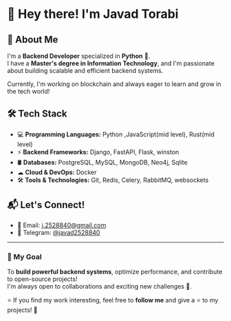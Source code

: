 # 👋 Hey there! I'm Javad Torabi  

## 🚀 About Me  
I'm a **Backend Developer** specialized in **Python** 🐍.  
I have a **Master's degree in Information Technology**, and I'm passionate about building scalable and efficient backend systems.  

Currently, I'm working on blockchain and always eager to learn and grow in the tech world!  

## 🛠 Tech Stack  
- 💻 **Programming Languages:** Python ,JavaScript(mid level), Rust(mid level)
- ⚡ **Backend Frameworks:** Django, FastAPI, Flask, winston  
- 🛢 **Databases:** PostgreSQL, MySQL, MongoDB, Neo4j, Sqlite
- ☁ **Cloud & DevOps:** Docker 
- 🛠 **Tools & Technologies:** Git, Redis, Celery, RabbitMQ, websockets  

## 📬 Let's Connect!  
- 📧 Email: [j.2528840@gmail.com ](https://j.2528840@gmail.com ) 
- 💬 Telegram: [@javad2528840](https://t.me/javad2528840) 
 

---

### 🎯 My Goal  
To **build powerful backend systems**, optimize performance, and contribute to open-source projects!  
I'm always open to collaborations and exciting new challenges 🎉.  

⭐ If you find my work interesting, feel free to **follow me** and give a ⭐ to my projects! 🚀
